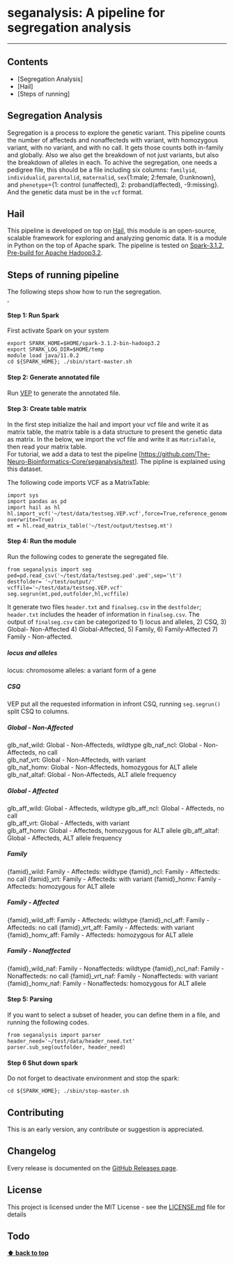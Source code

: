 # seganalysis: A pipeline for  segregation analysis
***

## Contents
- [Segregation Analysis]
- [Hail]
- [Steps of running]

## Segregation Analysis
Segregation is a process to explore the genetic variant. This pipeline counts the number of affecteds and nonaffecteds with variant, with homozygous variant, with no variant, and with no call. It gets those counts both in-family and globally. Also we also get the breakdown of not just variants, but also the breakdown of alleles in each. To achive the segregation, one needs a pedigree file, this should be a file including six columns: `familyid`, `individualid`, `parentalid`, `maternalid`, `sex`{1:male; 2:female, 0:unknown}, and `phenotype`={1: control (unaffected), 2: proband(affected), -9:missing}. And the genetic data must be in the `vcf` format. 

## Hail
This pipeline is developed on top on [Hail](https://hail.is/), this module is an open-source, scalable framework for exploring and analyzing genomic data. It is a module in Python on the top of Apache spark. The pipeline is tested on [Spark-3.1.2, Pre-build for Apache Hadoop3.2](https://spark.apache.org/downloads.html).  

## Steps of running pipeline 
The following steps show how to run the segregation.  
 ,
#### Step 1: Run Spark 
First activate Spark on your system 
```
export SPARK_HOME=$HOME/spark-3.1.2-bin-hadoop3.2
export SPARK_LOG_DIR=$HOME/temp
module load java/11.0.2
cd ${SPARK_HOME}; ./sbin/start-master.sh
```
#### Step 2: Generate annotated file 
Run [VEP](https://useast.ensembl.org/info/docs/tools/vep/script/vep_tutorial.html) to generate the annotated file.   

#### Step 3:  Create table matrix
In the first step initialize the hail and import your vcf file and write it as matrix table, the matrix table is a data structure to present the genetic data as matrix.  In the below, we import the vcf file and write it as `MatrixTable`, then read your matrix table.  
For tutorial, we add a data to test the pipeline [https://github.com/The-Neuro-Bioinformatics-Core/seganalysis/test]. The pipline is explained using this dataset.  

The following code imports VCF as a MatrixTable: 
```
import sys
import pandas as pd 
import hail as hl
hl.import_vcf('~/test/data/testseg.VEP.vcf',force=True,reference_genome='GRCh38',array_elements_required=False).write('~/test/output/testseg.mt', overwrite=True)
mt = hl.read_matrix_table('~/test/output/testseg.mt')
```

#### Step 4: Run the module
Run the following codes to generate the segregated file. 
```
from seganalysis import seg
ped=pd.read_csv('~/test/data/testseg.ped'.ped',sep='\t')
destfolder= '~/test/output/'
vcffile='~/test/data/testseg.VEP.vcf'
seg.segrun(mt,ped,outfolder,hl,vcffile)    
```
It generate two files `header.txt` and `finalseg.csv` in the  `destfolder`; `header.txt`  includes the header of information in `finalseg.csv`. The  
output  of `finalseg.csv` can be categorized to  1) locus and alleles, 2) CSQ, 3) Global- Non-Affected 4) Global-Affected,  5) Family, 6) Family-Affected 7) Family - Non-affected.  

##### locus and alleles
locus: chromosome
alleles:  a variant form of a gene
##### CSQ
VEP put all the requested information in infront CSQ, running  `seg.segrun()` split CSQ to columns.  
##### Global - Non-Affected
glb_naf_wild:  Global - Non-Affecteds, wildtype
glb_naf_ncl:     Global - Non-Affecteds, no call     
glb_naf_vrt:     Global - Non-Affecteds, with variant    
glb_naf_homv:    Global - Non-Affecteds, homozygous for ALT allele
glb_naf_altaf:   Global - Non-Affecteds, ALT allele frequency   
##### Global - Affected
glb_aff_wild: Global - Affecteds, wildtype 
glb_aff_ncl:     Global - Affecteds, no call     
glb_aff_vrt:     Global - Affecteds, with variant  
glb_aff_homv:    Global - Affecteds, homozygous for ALT allele
glb_aff_altaf:   Global - Affecteds, ALT allele frequency   
##### Family
{famid}_wild: Family - Affecteds: wildtype 
{famid}_ncl: Family - Affecteds: no call
{famid}_vrt: Family - Affecteds: with variant
{famid}_homv: Family - Affecteds: homozygous for ALT allele
##### Family - Affected
{famid}_wild_aff: Family - Affecteds: wildtype 
{famid}_ncl_aff: Family - Affecteds: no call
{famid}_vrt_aff: Family - Affecteds: with variant
{famid}_homv_aff: Family - Affecteds: homozygous for ALT allele
##### Family - Nonaffected   
{famid}_wild_naf: Family - Nonaffecteds: wildtype 
{famid}_ncl_naf: Family - Nonaffecteds: no call
{famid}_vrt_naf: Family - Nonaffecteds: with variant
{famid}_homv_naf: Family - Nonaffecteds: homozygous for ALT allele

#### Step 5: Parsing
If you want to select a subset of header, you can define them in a file, and running
the following codes.  
```
from seganalysis import parser
header_need='~/test/data/header_need.txt'
parser.sub_seg(outfolder, header_need)  
```

#### Step 6  Shut down spark  
Do not forget to deactivate environment and stop the spark: 
```
cd ${SPARK_HOME}; ./sbin/stop-master.sh
```

## Contributing
This is an early version, any contribute or suggestion is appreciated.
## Changelog
Every release is documented on the [GitHub Releases page](https://github.com/The-Neuro-Bioinformatics-Core/seganalysis/releases).
## License
This project is licensed under the MIT License - see the [LICENSE.md](https://github.com/The-Neuro-Bioinformatics-Core/seganalysis/blob/main/LICENSE) file for details
## Todo

**[⬆ back to top](#contents)**